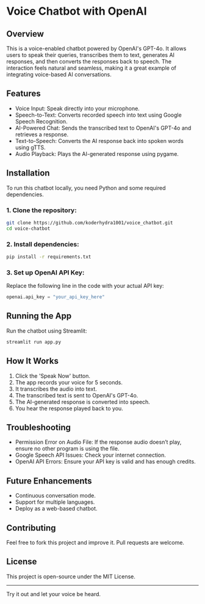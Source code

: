 # Voice Chatbot with OpenAI

## Overview
This is a voice-enabled chatbot powered by OpenAI's GPT-4o. It allows users to speak their queries, transcribes them to text, generates AI responses, and then converts the responses back to speech. The interaction feels natural and seamless, making it a great example of integrating voice-based AI conversations.

## Features
- Voice Input: Speak directly into your microphone.
- Speech-to-Text: Converts recorded speech into text using Google Speech Recognition.
- AI-Powered Chat: Sends the transcribed text to OpenAI's GPT-4o and retrieves a response.
- Text-to-Speech: Converts the AI response back into spoken words using gTTS.
- Audio Playback: Plays the AI-generated response using pygame.

## Installation
To run this chatbot locally, you need Python and some required dependencies.

### 1. Clone the repository:
```sh
git clone https://github.com/koderhydra1001/voice_chatbot.git
cd voice-chatbot
```

### 2. Install dependencies:
```sh
pip install -r requirements.txt
```

### 3. Set up OpenAI API Key:
Replace the following line in the code with your actual API key:
```python
openai.api_key = "your_api_key_here"
```

## Running the App
Run the chatbot using Streamlit:
```sh
streamlit run app.py
```

## How It Works
1. Click the 'Speak Now' button.
2. The app records your voice for 5 seconds.
3. It transcribes the audio into text.
4. The transcribed text is sent to OpenAI's GPT-4o.
5. The AI-generated response is converted into speech.
6. You hear the response played back to you.

## Troubleshooting
- Permission Error on Audio File: If the response audio doesn’t play, ensure no other program is using the file.
- Google Speech API Issues: Check your internet connection.
- OpenAI API Errors: Ensure your API key is valid and has enough credits.

## Future Enhancements
- Continuous conversation mode.
- Support for multiple languages.
- Deploy as a web-based chatbot.

## Contributing
Feel free to fork this project and improve it. Pull requests are welcome.

## License
This project is open-source under the MIT License.

---
Try it out and let your voice be heard.

